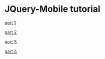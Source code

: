 # JQuery-Mobile tutorial
[part 1](https://www.youtube.com/watch?v=JK2mgOqZ86c&ab_channel=FarhatRamzi)

[part 2](https://www.youtube.com/watch?v=Gl_MDftUtRY&ab_channel=FarhatRamzi)

[part 3](https://www.youtube.com/watch?v=QKDJIW7Rihc&list=PLSg5y4bCF5hsl4KRu3BNjm1pwN3wftEZY&index=3&ab_channel=FarhatRamzi)

[part 4](https://www.youtube.com/watch?v=soQvlhbMSNk&list=PLSg5y4bCF5hsl4KRu3BNjm1pwN3wftEZY&index=4&ab_channel=FarhatRamzi)

